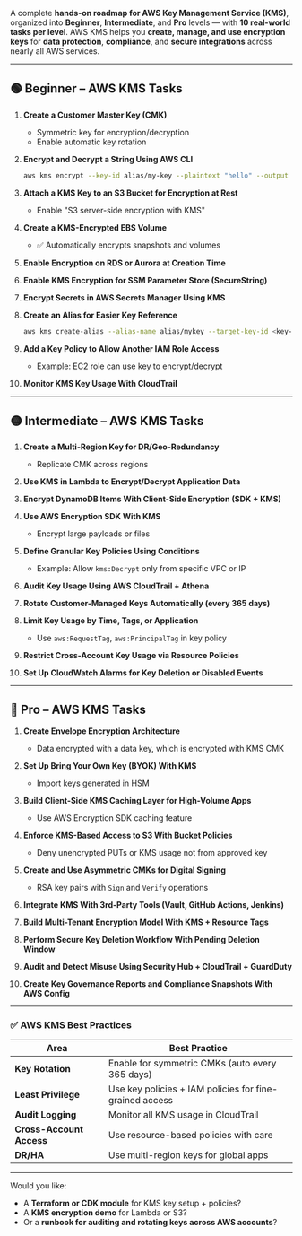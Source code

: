 A complete **hands-on roadmap for AWS Key Management Service (KMS)**, organized into **Beginner**, **Intermediate**, and **Pro** levels — with **10 real-world tasks per level**. AWS KMS helps you **create, manage, and use encryption keys** for **data protection**, **compliance**, and **secure integrations** across nearly all AWS services.

---

## 🟢 Beginner – AWS KMS Tasks

1. **Create a Customer Master Key (CMK)**
   - Symmetric key for encryption/decryption
   - Enable automatic key rotation

2. **Encrypt and Decrypt a String Using AWS CLI**
   ```bash
   aws kms encrypt --key-id alias/my-key --plaintext "hello" --output text --query CiphertextBlob | base64 --decode
   ```

3. **Attach a KMS Key to an S3 Bucket for Encryption at Rest**
   - Enable "S3 server-side encryption with KMS"

4. **Create a KMS-Encrypted EBS Volume**
   - ✅ Automatically encrypts snapshots and volumes

5. **Enable Encryption on RDS or Aurora at Creation Time**

6. **Enable KMS Encryption for SSM Parameter Store (SecureString)**

7. **Encrypt Secrets in AWS Secrets Manager Using KMS**

8. **Create an Alias for Easier Key Reference**
   ```bash
   aws kms create-alias --alias-name alias/mykey --target-key-id <key-id>
   ```

9. **Add a Key Policy to Allow Another IAM Role Access**
   - Example: EC2 role can use key to encrypt/decrypt

10. **Monitor KMS Key Usage With CloudTrail**

---

## 🟡 Intermediate – AWS KMS Tasks

1. **Create a Multi-Region Key for DR/Geo-Redundancy**
   - Replicate CMK across regions

2. **Use KMS in Lambda to Encrypt/Decrypt Application Data**

3. **Encrypt DynamoDB Items With Client-Side Encryption (SDK + KMS)**

4. **Use AWS Encryption SDK With KMS**
   - Encrypt large payloads or files

5. **Define Granular Key Policies Using Conditions**
   - Example: Allow `kms:Decrypt` only from specific VPC or IP

6. **Audit Key Usage Using AWS CloudTrail + Athena**

7. **Rotate Customer-Managed Keys Automatically (every 365 days)**

8. **Limit Key Usage by Time, Tags, or Application**
   - Use `aws:RequestTag`, `aws:PrincipalTag` in key policy

9. **Restrict Cross-Account Key Usage via Resource Policies**

10. **Set Up CloudWatch Alarms for Key Deletion or Disabled Events**

---

## 🔴 Pro – AWS KMS Tasks

1. **Create Envelope Encryption Architecture**
   - Data encrypted with a data key, which is encrypted with KMS CMK

2. **Set Up Bring Your Own Key (BYOK) With KMS**
   - Import keys generated in HSM

3. **Build Client-Side KMS Caching Layer for High-Volume Apps**
   - Use AWS Encryption SDK caching feature

4. **Enforce KMS-Based Access to S3 With Bucket Policies**
   - Deny unencrypted PUTs or KMS usage not from approved key

5. **Create and Use Asymmetric CMKs for Digital Signing**
   - RSA key pairs with `Sign` and `Verify` operations

6. **Integrate KMS With 3rd-Party Tools (Vault, GitHub Actions, Jenkins)**

7. **Build Multi-Tenant Encryption Model With KMS + Resource Tags**

8. **Perform Secure Key Deletion Workflow With Pending Deletion Window**

9. **Audit and Detect Misuse Using Security Hub + CloudTrail + GuardDuty**

10. **Create Key Governance Reports and Compliance Snapshots With AWS Config**

---

### ✅ AWS KMS Best Practices

| Area                  | Best Practice                                                |
|-----------------------|---------------------------------------------------------------|
| **Key Rotation**       | Enable for symmetric CMKs (auto every 365 days)              |
| **Least Privilege**    | Use key policies + IAM policies for fine-grained access      |
| **Audit Logging**      | Monitor all KMS usage in CloudTrail                          |
| **Cross-Account Access**| Use resource-based policies with care                        |
| **DR/HA**              | Use multi-region keys for global apps                        |

---

Would you like:
- A **Terraform or CDK module** for KMS key setup + policies?
- A **KMS encryption demo** for Lambda or S3?
- Or a **runbook for auditing and rotating keys across AWS accounts**?

